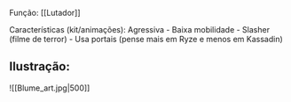 Função: [[Lutador]]

Características (kit/animações): Agressiva - Baixa mobilidade - Slasher (filme de terror) - Usa portais (pense mais em Ryze e menos em Kassadin)
## Ilustração:

![[Blume_art.jpg|500]]




